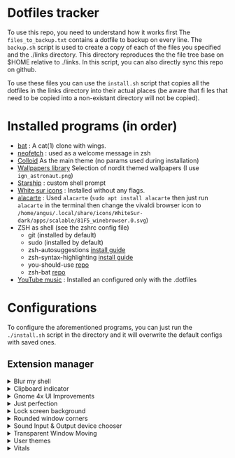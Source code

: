 
# Dotfiles tracker
To use this repo, you need to understand how it works first The `files_to_backup.txt` contains a dotfile to backup on every line. The `backup.sh` script is used to create a copy of each of the files you specified and the ./links directory. This directory reproduces the the file tree base on $HOME relative to ./links. In this script, you can also directly sync this repo on github. 

To use these files you can use the `install.sh` script that copies all the dotfiles in the links directory into their actual places (be aware that  fi les that need to be copied into a non-existant directory will not be copied).

# Installed programs (in order)
 - [bat](https://github.com/sharkdp/bat) : A cat(1) clone with wings.
 - [neofetch](https://doc.ubuntu-fr.org/neofetch) : used as a welcome message in zsh
 - [Colloid](https://github.com/vinceliuice/Colloid-gtk-theme) As the main theme (no params used during installation)
 - [Wallpapers library](https://github.com/linuxdotexe/nordic-wallpapers) Selection of nordit themed wallpapers (I use `ign_astronaut.png`)
 - [Starship](https://starship.rs/guide/) : custom shell prompt
 - [White sur icons](https://github.com/vinceliuice/WhiteSur-icon-theme) : Installed without any flags. 
 - [alacarte](https://doc.ubuntu-fr.org/alacarte) : Used `alacarte` (`sudo apt install alacarte` then just run `alacarte` in the terminal then change the vivaldi browser icon to `/home/angus/.local/share/icons/WhiteSur-dark/apps/scalable/81F5_winebrowser.0.svg`)
 - ZSH as shell (see the zshrc config file)
   - git (installed by default)
   - sudo (installed by default)
   - zsh-autosuggestions [install guide](https://github.com/zsh-users/zsh-autosuggestions/blob/master/INSTALL.md#oh-my-zsh)
   - zsh-syntax-highlighting [install guide](https://github.com/zsh-users/zsh-syntax-highlighting/blob/master/INSTALL.md)
   - you-should-use [repo](https://github.com/MichaelAquilina/zsh-you-should-use?tab=readme-ov-file)
   - zsh-bat [repo](https://github.com/fdellwing/zsh-bat)
 - [YouTube music](https://github.com/th-ch/youtube-music?tab=readme-ov-file#download) : Installed an configured only with the .dotfiles

# Configurations
To configure the aforementioned programs, you can just run the `./install.sh` script in the directory and it will overwrite the default configs with saved ones.

## Extension manager

<!-- Blur my shell -->
<details>
  <summary>Blur my shell</summary>
  <ul>
    <li>
      General
      <ul>
        <li>
          Blur preference
          <ul>
            <li>Sigma : 5</li>
            <li>Brightness : .5</li>
          </ul>
        </li>
        <li>
          Performance
          <ul>
            <li>Color and noise effects : OFF</li>
            <li>Hack level : default</li>
            <li>Debug : OFF</li>
          </ul>
        </li>
        <li>Panel </li>
        <li>
          Panel blur
          <ul>
            <li>Customize properties : OFF</li>
            <li>Static blur : ON</li>
            <li>Disable overview : ON</li>
            <li>Override background : ON</li>
          </ul>
        </li>
        <li>
          Compatibility 
          <ul>
            <li>Hidetopbar extension : OFF</li>
            <li>Blur original panel with Dash to Panel : ON</li>
          </ul>
        </li>
        <li>Overview</li>
        <li>
          Background blur : ON
          <ul>
            <li>Customize properties : OFF</li>
            <li>Overview component style : light</li>
          </ul>
        </li>
        <li>
          Application folder blur : ON
          <ul>
            <li>Customize properties : OFF</li>
            <li>Application folder dialog style : transparent</li>
          </ul>
        </li>
        <li>Dash</li>
        <li>
          Dash to dock blur : OFF
          <ul>
            <li>Customize properties : OFF</li>
            <li>
              Override background : ON
              <ul>
                <li>Background style : Light</li>
              </ul>
            </li>
          </ul>
        </li>
        <li>Application</li>
        <li>
          Application blur : ON
          <ul>
            <li>Customize properties : ON</li>
            <li>Opacity : 230</li>
            <li>Blur on overview : OFF</li>
            <li>Enable all by default : OFF</li>
          </ul>
        </li>
        <li>Whitelist : empty list</li>
        <li>Other</li>
        <li>
          Lockscreen blur : ON
          <ul>
            <li>
              Customize properties : ON
              <ul>
                <li>Sigma : 5</li>
                <li>Brightness : .5</li>
              </ul>
            </li>
          </ul>
        </li>
        <li>
          Screenshot blur : ON
          <ul>
            <li>Customize properties : OFF</li>
          </ul>
        </li>
        <li>
          Window list extension blur : ON
          <ul>
            <li>Customize properties : OFF</li>
          </ul>
        </li>
      </ul>
    </li>
  </ul>
</details>

<!-- Clipboard indicator -->
<details>
  <summary>Clipboard indicator</summary>
  <ul>
    <li>
      Keyboard shortcuts
      <ul>
        <li>
          Toggle the menu : <kbd>Shift + Super + V</kbd>
        </li>
      </ul>
    </li>
  </ul>
</details>

<!-- Gnome 4x UI Improvements -->
<details>
  <summary>Gnome 4x UI Improvements</summary>
  <ul>
    <li>All settings as default</li>
  </ul>
</details>

<!-- Just perfection -->
<details>
  <summary>Just perfection</summary>
  <ul>
    <li>Profile : Custom</li>
    <li>
      Visibility
      <ul>
        <li>
          All ON except : Activities button, Accessibility Menu
        </li>
      </ul>
    </li>
    <li>Icons : Default</li>
    <li>Behavior : Default</li>
    <li>
      Customize
      <ul>
        <li>
          Notification Banner Position : Bottom End
        </li>
      </ul>
    </li>
  </ul>
</details>

<!-- Lock screen background -->
<details>
  <summary>Lock screen background</summary>
  <ul>
    <li>Image same as current wallpaper</li>
  </ul>
</details>

<!-- Rounded window corners -->
<details>
  <summary>Rounded window corners</summary>
  <ul>
    <li>
      General
      <ul>
        <li>
          Global settings 
          <ul>
            <li>Border radius : 15</li>
            <li>Keep rounded corners when maximized : ON</li>
          </ul>
        </li>
      </ul>
    </li>
  </ul>
</details>

<!-- Sound Input & Output device chooser -->
<details>
  <summary>Sound Input & Output device chooser</summary>
  <ul>
    <li>
      All settings as default
    </li>
  </ul>
</details>

<!-- Transparent Window Moving -->
<details>
  <summary>Transparent Window Moving</summary>
  <ul>
    <li>Opacity : 170</li>
    <li>Animation time : .1</li>
    <li>Transparent on moving : ON</li>
    <li>Transparent on resizing : ON</li>
  </ul>
</details>

<!-- User themes -->
<details>
  <summary>User themes</summary>
  <ul>
    <li>Colloid Dark</li>
  </ul>
</details>

<!-- Vitals -->
<details>
  <summary>Vitals</summary>
  <ul>
    <li>
      General
      <ul>
        <li>Seconds between updates : 5</li>
        <li>Position in panel : Right</li>
        <li>Use higher precision : OFF</li>
        <li>Hide zero values : OFF</li>
        <li>Use fixed width : OFF</li>
        <li>Hide icons in top bar : OFF</li>
      </ul>
    </li>
    <li>
      Sensors
      <ul>
        <li>Monitor temperatures : ON</li>
        <li>Monitor voltage : OFF</li>
        <li>Monitor fan : OFF</li>
        <li>Monitor memory : ON</li>
        <li>Monitor processor : ON</li>
        <li>Monitor system : ON</li>
        <li>Monitor network : ON</li>
        <li>Monitor storage : ON</li>
        <li>Monitor battery : OFF</li>
      </ul>
    </li>
  </ul>
</details>
